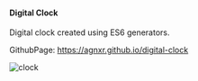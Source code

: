 #### Digital Clock

Digital clock created using ES6 generators.

GithubPage: https://agnxr.github.io/digital-clock

![clock](https://user-images.githubusercontent.com/32043294/62130613-bb357180-b2d9-11e9-97c5-9a233f8b234e.png)
